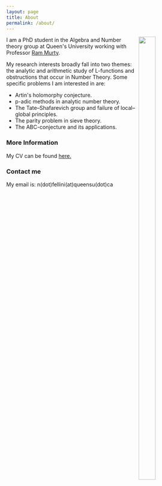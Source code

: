 ```yaml
---
layout: page
title: About
permalink: /about/
---
```


<img src="/images/IMG_2178.PNG" width="30%" height="55%" style="float: right">

I am a PhD student in the Algebra and Number theory group at Queen's University working with Professor [Ram Murty](https://mast.queensu.ca/~murty/).

My research interests broadly fall into two themes: the analytic and arithmetic study of L-functions and obstructions that occur in Number Theory.
Some specific problems I am interested in are:

<ul>
  <li>Artin's holomorphy conjecture. </li>
  <li>p-adic methods in analytic number theory.</li>
  <li>The Tate&#8211;Shafarevich group and failure of local​–global principles.</li>
  <li>The parity problem in sieve theory.</li>
  <li> The ABC-conjecture and its applications.</li>
</ul>


### More Information
My CV can be found [here.](NF_CV_15_Dec_2024.pdf)

### Contact me

My email is: n(dot)fellini(at)queensu(dot)ca
